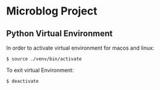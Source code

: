 # Microblog Project

## Python Virtual Environment

In order to activate virtual environment for macos and linux:

```
$ source ./venv/bin/activate
```

To exit virtual Environment:

```
$ deactivate
```
